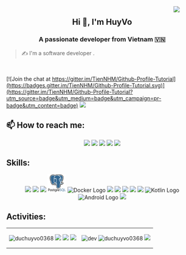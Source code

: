 <!-- <img align="left" width="400" src="https://github.githubassets.com/images/modules/profile/profile-first-repo.svg" /> -->
<img align="right" width="64" src="https://github.com/duchuyvo0368.png" />
<!-- <img align="right" width="64" src="https://img.icons8.com/color/48/vietnam-circular.png" /> -->

<h2 align="center">Hi 👋, I'm HuyVo</h2>
<p align="center">
  <h3 align="center">A passionate developer from Vietnam 🇻🇳 </h3>
</p>

> ✍ I'm a software developer .

<br />

[![Join the chat at https://gitter.im/TienNHM/Github-Profile-Tutorial](https://badges.gitter.im/TienNHM/Github-Profile-Tutorial.svg)](https://gitter.im/TienNHM/Github-Profile-Tutorial?utm_source=badge&utm_medium=badge&utm_campaign=pr-badge&utm_content=badge)
![](https://komarev.com/ghpvc/?username=duchuyvo0368&style=flat-square)

## 📫 How to reach me:

<p align="center">
  <a target="_blank">
    <img src="https://img.icons8.com/fluent/48/000000/linkedin.png"/>
  </a>
  <a alt="Facebook">
    <img src="https://img.icons8.com/fluent/48/000000/facebook-new.png" target="_blank" />
  </a> 
  <a alt="Github">
    <img src="https://img.icons8.com/fluent/48/000000/github.png"/>
  </a> 
  <a alt="Youtube channel" target="_blank" >
    <img src="https://img.icons8.com/fluent/48/000000/youtube-play.png"/>
  </a>
  <a alt="Email">
    <img src="https://img.icons8.com/fluent/48/000000/mailing.png"/>
  </a>
</p>

## Skills:
<p align="center">
  <img src="https://img.icons8.com/color/48/000000/microsoft-sql-server.png"/>
  <img src="https://img.icons8.com/color/48/000000/mysql-logo.png"/>
  <img src="https://img.icons8.com/color/48/000000/mongodb.png"/>
  <img src="https://raw.githubusercontent.com/devicons/devicon/master/icons/postgresql/postgresql-original-wordmark.svg" alt="PostgreSQL Logo" width="48" height="48"/>
  <img src="https://img.icons8.com/fluency/48/000000/docker.png" alt="Docker Logo"/>
  <img src="https://img.icons8.com/color/48/000000/git.png"/>
  <img src="https://img.icons8.com/color/48/000000/github-2.png"/>
  <img src="https://img.icons8.com/color/48/000000/visual-studio-code-2019.png"/>
  <img src="https://img.icons8.com/color/48/null/visual-studio--v2.png"/>
  <img src="https://img.icons8.com/dusk/48/000000/anaconda.png"/>
  <img src="https://img.icons8.com/color/48/000000/kotlin.png" alt="Kotlin Logo"/>
  <img src="https://img.icons8.com/fluent/48/000000/android-os.png" alt="Android Logo"/>
  <img src="https://img.icons8.com/color/48/000000/trello.png"/>
</p>

## Activities:

<table style="width:150%;">
  <tr>
    <td>
     <img src="https://github-readme-stats.vercel.app/api/top-langs/?username=duchuyvo0368&bg_color=FFFFFF00&text_color=179fa3&layout=compact&hide=CSS&langs_count=10&custom_title=Top%20commonly%20used%20languages" alt="duchuyvo0368" width="100%"/>
      <img src="http://github-profile-summary-cards.vercel.app/api/cards/repos-per-language?username=duchuyvo0368&theme=material_palenight" width="100%"/>
      <img src="http://github-profile-summary-cards.vercel.app/api/cards/most-commit-language?username=duchuyvo0368&theme=tokyonight" width="100%"/>
       <img src="http://github-profile-summary-cards.vercel.app/api/cards/stats?username=duchuyvo0368&theme=material_palenight" width="100%"/>
    </td>
    <td>
      <p> 
        <img src="https://cdn.dribbble.com/users/1059583/screenshots/4171367/coding-freak.gif" alt="dev" width="100%" height="480px"/>
        <img src="https://github-readme-stats.vercel.app/api?username=duchuyvo0368&bg_color=FFFFFF00&text_color=179fa3&show_icons=true&count_private=true&include_all_commits=true&custom_title=Works%20on%20Github" alt="duchuyvo0368" width="100%"/>
        <img src="http://github-profile-summary-cards.vercel.app/api/cards/profile-details?username=duchuyvo0368&theme=algolia" width="100%"/>
      </p>
    </td>
  </tr>
</table>
